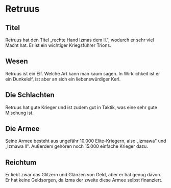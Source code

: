 # Retruus

## Titel

Retruus hat den Titel „rechte Hand Izmas dem ll.", wodurch er sehr viel Macht hat. Er ist ein wichtiger Kriegsführer Trions.

## Wesen

Retruus ist ein Elf. Welche Art kann man kaum sagen. In Wirklichkeit ist er ein Dunkelelf, ist aber an sich ein liebenswürdiger Kerl.

## Die Schlachten

Retruus hat gute Krieger und ist zudem gut in Taktik, was eine sehr gute Mischung ist.

## Die Armee

Seine Armee besteht aus ungefähr 10.000 Elite-Kriegern, also „Izmawa" und „Izmawa ll". Außerdem gehören noch 15.000 einfache Krieger dazu.

## Reichtum

Er liebt zwar das Glitzern und Glänzen von Geld, aber er hat genug davon. Er hat keine Geldsorgen, da Izma der zweite diese Armee selbst finanziert.

